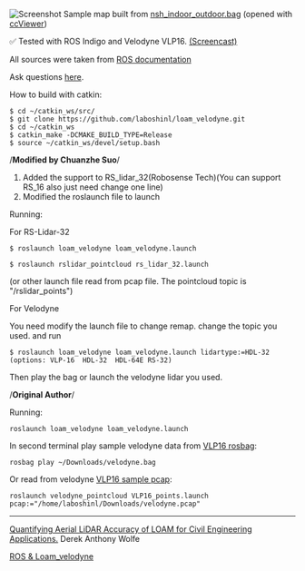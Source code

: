 ![Screenshot](/capture.bmp)
Sample map built from [nsh_indoor_outdoor.bag](http://www.frc.ri.cmu.edu/~jizhang03/Datasets/nsh_indoor_outdoor.bag) (opened with [ccViewer](http://www.danielgm.net/cc/))

:white_check_mark: Tested with ROS Indigo and Velodyne VLP16. [(Screencast)](https://youtu.be/o1cLXY-Es54)

All sources were taken from [ROS documentation](http://docs.ros.org/indigo/api/loam_velodyne/html/files.html)

Ask questions [here](https://github.com/laboshinl/loam_velodyne/issues/3).

How to build with catkin:

```
$ cd ~/catkin_ws/src/
$ git clone https://github.com/laboshinl/loam_velodyne.git
$ cd ~/catkin_ws
$ catkin_make -DCMAKE_BUILD_TYPE=Release 
$ source ~/catkin_ws/devel/setup.bash
```
/**Modified by Chuanzhe Suo**/
1. Added the support to RS_lidar_32(Robosense Tech)(You can support RS_16 also just need change one line)
2. Modified the roslaunch file to launch

Running:

For RS-Lidar-32
```
$ roslaunch loam_velodyne loam_velodyne.launch

$ roslaunch rslidar_pointcloud rs_lidar_32.launch
```

(or other launch file read from pcap file. The pointcloud topic is "/rslidar_points")

For Velodyne

You need modify the launch file to change remap.
    <!-- remap from="/multi_scan_points" to="/velodyne_points" -->
    <remap from="/multi_scan_points" to="/rslidar_points" />
change the topic you used.
and run
```
$ roslaunch loam_velodyne loam_velodyne.launch lidartype:=HDL-32 (options: VLP-16  HDL-32  HDL-64E RS-32)
```
Then play the bag or launch the velodyne lidar you used.

/**Original Author**/

Running:
```
roslaunch loam_velodyne loam_velodyne.launch
```

In second terminal play sample velodyne data from [VLP16 rosbag](https://db.tt/t2r39mjZ):
```
rosbag play ~/Downloads/velodyne.bag 
```

Or read from velodyne [VLP16 sample pcap](https://midas3.kitware.com/midas/folder/12979):
```
roslaunch velodyne_pointcloud VLP16_points.launch pcap:="/home/laboshinl/Downloads/velodyne.pcap"
```



---
[Quantifying Aerial LiDAR Accuracy of LOAM for Civil Engineering Applications.](https://ceen.et.byu.edu/sites/default/files/snrprojects/wolfe_derek.pdf) Derek Anthony Wolfe

[ROS & Loam_velodyne](https://ishiguro440.wordpress.com/2016/04/05/%E5%82%99%E5%BF%98%E9%8C%B2%E3%80%80ros-loam_velodyne/) 
